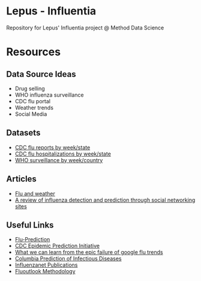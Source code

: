 # Lepus - Influentia
Repository for Lepus' Influentia project @ Method Data Science

# Resources
## Data Source Ideas
- Drug selling
- WHO influenza surveillance
- CDC flu portal
- Weather trends
- Social Media
## Datasets
- [CDC flu reports by week/state](https://gis.cdc.gov/grasp/fluview/fluportaldashboard.html)
- [CDC flu hospitalizations by week/state](https://gis.cdc.gov/GRASP/Fluview/FluHospRates.html)
- [WHO surveillance by week/country](http://apps.who.int/flumart/Default?ReportNo=12)
## Articles
- [Flu and weather](https://askabiologist.asu.edu/plosable/does-flu-virus-prefer-cold-weather)
- [A review of influenza detection and prediction through social networking sites](https://www.ncbi.nlm.nih.gov/pmc/articles/PMC5793414/pdf/12976_2017_Article_74.pdf)
## Useful Links
- [Flu-Prediction](https://github.com/svetvaz/Flu-Prediction)
- [CDC Epidemic Prediction Initiative](https://github.com/cdcepi)
- [What we can learn from the epic failure of google flu trends](https://www.wired.com/2015/10/can-learn-epic-failure-google-flu-trends/)
- [Columbia Prediction of Infectious Diseases](http://cpid.iri.columbia.edu/)
- [Influenzanet Publications](https://www.influenzanet.eu/en/publications/)
- [Fluoutlook Methodology](https://fluoutlook.org/methodology.html)
